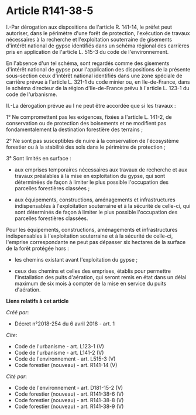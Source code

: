 # Article R141-38-5

I.-Par dérogation aux dispositions de l'article R. 141-14, le préfet peut autoriser, dans le périmètre d'une forêt de
protection, l'exécution de travaux nécessaires à la recherche et l'exploitation souterraine de gisements d'intérêt national
de gypse identifiés dans un schéma régional des carrières pris en application de l'article L. 515-3 du code de
l'environnement. 

En l'absence d'un tel schéma, sont regardés comme des gisements d'intérêt national de gypse pour l'application des
dispositions de la présente sous-section ceux d'intérêt national identifiés dans une zone spéciale de carrière prévue à
l'article L. 321-1 du code minier ou, en Ile-de-France, dans le schéma directeur de la région d'Ile-de-France prévu à
l'article L. 123-1 du code de l'urbanisme. 

II.-La dérogation prévue au I ne peut être accordée que si les travaux : 

1° Ne compromettent pas les exigences, fixées à l'article L. 141-2, de conservation ou de protection des boisements et ne
modifient pas fondamentalement la destination forestière des terrains ; 

2° Ne sont pas susceptibles de nuire à la conservation de l'écosystème forestier ou à la stabilité des sols dans le périmètre
de protection ; 

3° Sont limités en surface :

- aux emprises temporaires nécessaires aux travaux de recherche et aux travaux préalables à la mise en exploitation du gypse,
qui sont déterminées de façon à limiter le plus possible l'occupation des parcelles forestières classées ;

- aux équipements, constructions, aménagements et infrastructures indispensables à l'exploitation souterraine et à la
sécurité de celle-ci, qui sont déterminés de façon à limiter le plus possible l'occupation des parcelles forestières
classées. 

Pour les équipements, constructions, aménagements et infrastructures indispensables à l'exploitation souterraine et à la
sécurité de celle-ci, l'emprise correspondante ne peut pas dépasser six hectares de la surface de la forêt protégée hors :

- les chemins existant avant l'exploitation du gypse ;

- ceux des chemins et celles des emprises, établis pour permettre l'installation des puits d'aération, qui seront remis en
état dans un délai maximum de six mois à compter de la mise en service du puits d'aération.

**Liens relatifs à cet article**

_Créé par_:

  - Décret n°2018-254 du 6 avril 2018 - art. 1

_Cite_:

  - Code de l'urbanisme - art. L123-1 (V)
  - Code de l'urbanisme - art. L141-2 (V)
  - Code de l'environnement - art. L515-3 (V)
  - Code forestier (nouveau) - art. R141-14 (V)

_Cité par_:

  - Code de l'environnement - art. D181-15-2 (V)
  - Code forestier (nouveau) - art. R141-38-6 (V)
  - Code forestier (nouveau) - art. R141-38-8 (V)
  - Code forestier (nouveau) - art. R141-38-9 (V)
